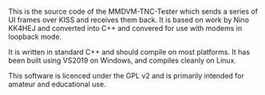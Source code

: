 This is the source code of the MMDVM-TNC-Tester which sends a series of UI frames over KISS and receives them back. It is based on work by Nino KK4HEJ and converted into C++ and convered for use with modems in loopback mode.

It is written in standard C++ and should compile on most platforms. It has been built using VS2019 on Windows, and compiles cleanly on Linux.

This software is licenced under the GPL v2 and is primarily intended for amateur and educational use.
